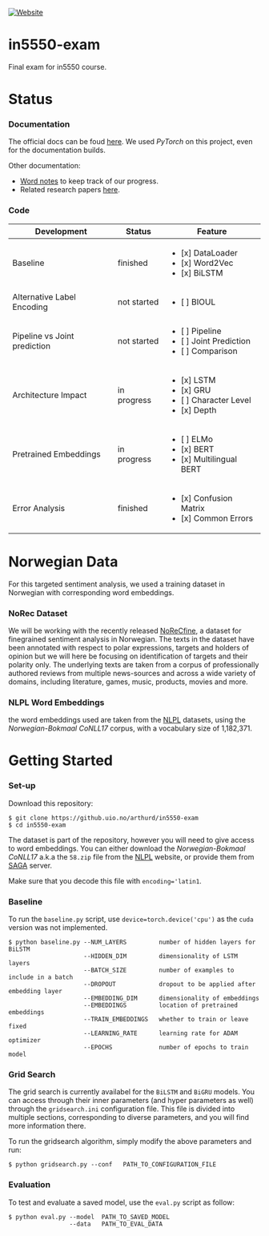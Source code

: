 [![Website](https://img.shields.io/website?url=https%3A%2F%2Fpages.github.uio.no%2Farthurd%2Fin5550-exam%2F)](https://pages.github.uio.no/arthurd/in5550-exam/)

# in5550-exam
Final exam for in5550 course.


# Status

### Documentation

The official docs can be foud [here](https://pages.github.uio.no/arthurd/in5550-exam).
We used *PyTorch* on this project, even for the documentation builds.

Other documentation:

* [Word notes](https://docs.google.com/document/d/1_0yAJr_9mRgHkURgfqdKuAqOY3dzCd8yqnHklBxhTcs/edit?usp=sharing) 
to keep track of our progress.
* Related research papers [here](https://drive.google.com/drive/folders/1knCLgSRWGh7056B1A-xB7zumTQRpJINK).

### Code


| Development                   | Status         | Feature       | 
|-------------------------------|----------------|---------------|
| Baseline                      | finished       | <ul><li>[x] DataLoader</li><li>[x] Word2Vec</li><li>[x] BiLSTM</li></ul>
| Alternative Label Encoding    | not started    | <ul><li>[ ] BIOUL</li></ul>
| Pipeline vs Joint prediction  | not started    | <ul><li>[ ] Pipeline</li><li>[ ] Joint Prediction</li><li>[ ] Comparison</li></ul>
| Architecture Impact           | in progress    | <ul><li>[x] LSTM</li><li>[x] GRU</li><li>[ ] Character Level</li><li>[x] Depth</li></ul>
| Pretrained Embeddings         | in progress    | <ul><li>[ ] ELMo</li><li>[x] BERT</li><li>[x] Multilingual BERT</li></ul>
| Error Analysis                | finished       | <ul><li>[x] Confusion Matrix</li><li>[x] Common Errors</li></ul>



# Norwegian Data

For this targeted sentiment analysis, we used a training dataset in Norwegian with corresponding word embeddings.

### NoRec Dataset
    
We will be working with the recently released [NoReCfine](https://www.researchgate.net/publication/337671672_A_Fine-grained_Sentiment_Dataset_for_Norwegian),
a dataset for finegrained sentiment analysis in Norwegian. 
The texts in the dataset have been annotated with respect to polar expressions, targets and holders of opinion but
we will here be focusing on identification of targets and their polarity only.
The underlying texts are taken from a corpus of professionally authored reviews
from multiple news-sources and across a wide variety of domains, including
literature, games, music, products, movies and more. 

### NLPL Word Embeddings

the word embeddings used are taken from the [NLPL](http://vectors.nlpl.eu/repository/#) datasets,
using the *Norwegian-Bokmaal CoNLL17* corpus, with a vocabulary size of 1,182,371.

# Getting Started

### Set-up

Download this repository:
````
$ git clone https://github.uio.no/arthurd/in5550-exam
$ cd in5550-exam
````

The dataset is part of the repository, however you will need to give access to word embeddings.
You can either download the *Norwegian-Bokmaal CoNLL17* a.k.a the ``58.zip`` file from the [NLPL](http://vectors.nlpl.eu/repository/#) website,
or provide them from [SAGA](https://documentation.sigma2.no/) server.

Make sure that you decode this file with ``encoding='latin1``.

### Baseline

To run the ``baseline.py`` script, use ```device=torch.device('cpu')``` as the ``cuda`` version was not implemented.

```
$ python baseline.py --NUM_LAYERS         number of hidden layers for BiLSTM
                     --HIDDEN_DIM         dimensionality of LSTM layers
                     --BATCH_SIZE         number of examples to include in a batch
                     --DROPOUT            dropout to be applied after embedding layer
                     --EMBEDDING_DIM      dimensionality of embeddings
                     --EMBEDDINGS         location of pretrained embeddings
                     --TRAIN_EMBEDDINGS   whether to train or leave fixed
                     --LEARNING_RATE      learning rate for ADAM optimizer
                     --EPOCHS             number of epochs to train model
```


### Grid Search

The grid search is currently availabel for the ``BiLSTM`` and ``BiGRU`` models.
You can access through their inner parameters (and hyper parameters as well) through the ```gridsearch.ini```
configuration file. This file is divided into multiple sections, corresponding to diverse parameters, and 
you will find more information there.

To run the gridsearch algorithm, simply modify the above parameters and run:

````
$ python gridsearch.py --conf   PATH_TO_CONFIGURATION_FILE
````

### Evaluation

To test and evaluate a saved model, use the `eval.py` script as follow:

```
$ python eval.py --model  PATH_TO_SAVED_MODEL
                 --data   PATH_TO_EVAL_DATA
```
